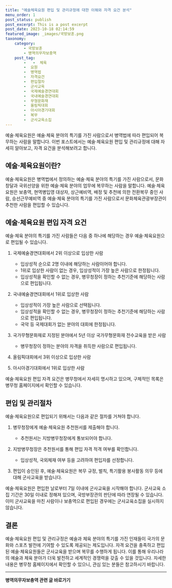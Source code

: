 ```yaml
---
title: "예술체육요원 편입 및 관리규정에 대한 이해와 자격 요건 분석"
menu_order: 1
post_status: publish
post_excerpt: This is a post excerpt
post_date: 2023-10-18 02:14:59
featured_image: _images/국방보훈.png
taxonomy:
    category:
        - 국방보훈
        - 병역의무자보충역
    post_tag:
        -   -  체육
        -  요원
        -  병역법
        -  자격요건
        -  편입절차
        -  군사교육
        -  국제예술경연대회
        -  국내예술경연대회
        -  무형문화재
        -  올림픽대회
        -  아시아경기대회
        -  복무
        -  군사교육소집
---
```




예술·체육요원은 예술·체육 분야의 특기를 가진 사람으로서 병역법에 따라 편입되어 복무하는 사람을 말합니다. 이번 포스트에서는 예술·체육요원 편입 및 관리규정에 대해 자세히 알아보고, 자격 요건을 분석해보려고 합니다.

## 예술·체육요원이란?

예술·체육요원은 병역법에서 정의하는 예술·체육 분야의 특기를 가진 사람으로서, 문화창달과 국위선양을 위한 예술·체육 분야의 업무에 복무하는 사람을 말합니다. 예술·체육요원은 보충역, 현역병입영 대상자, 상근예비역, 배정 및 추천에 의한 전환복무 중인 사람, 승선근무예비역 중 예술·체육 분야의 특기를 가진 사람으로서 문화체육관광부장관이 추천한 사람을 편입할 수 있습니다.

## 예술·체육요원 편입 자격 요건

예술·체육 분야의 특기를 가진 사람들은 다음 중 하나에 해당하는 경우 예술·체육요원으로 편입될 수 있습니다.

1. 국제예술경연대회에서 2위 이상으로 입상한 사람
   - 입상성적 순으로 2명 이내에 해당하는 사람이어야 합니다.
   - 1위로 입상한 사람이 없는 경우, 입상성적이 가장 높은 사람으로 한정됩니다.
   - 입상성적을 확인할 수 없는 경우, 병무청장이 정하는 추천기준에 해당하는 사람으로 편입됩니다.

2. 국내예술경연대회에서 1위로 입상한 사람
   - 입상성적이 가장 높은 사람으로 선택됩니다.
   - 입상성적을 확인할 수 없는 경우, 병무청장이 정하는 추천기준에 해당하는 사람으로 편입됩니다.
   - 국악 등 국제대회가 없는 분야의 대회에 한정됩니다.

3. 국가무형문화재로 지정된 분야에서 5년 이상 국가무형문화재 전수교육을 받은 사람
   - 병무청장이 정하는 분야의 자격을 취득한 사람으로 편입됩니다.

4. 올림픽대회에서 3위 이상으로 입상한 사람

5. 아시아경기대회에서 1위로 입상한 사람

예술·체육요원 편입 자격 요건은 병무청에서 자세히 명시하고 있으며, 구체적인 목록은 병무청 홈페이지에서 확인할 수 있습니다.

## 편입 및 관리절차

예술·체육요원으로 편입되기 위해서는 다음과 같은 절차를 거쳐야 합니다.

1. 병무청장에게 예술·체육요원 추천원서를 제출해야 합니다.
   - 추천원서는 지방병무청장에게 통보되어야 합니다.

2. 지방병무청장은 추천원서를 통해 편입 자격 적격 여부를 확인합니다.
   - 입상성적, 국외체재 여부 등을 고려하여 편입자를 선정합니다.

3. 편입이 승인된 후, 예술·체육요원은 복무 규정, 벌칙, 특기활용 봉사활동 의무 등에 대해 군사교육을 받습니다.

예술·체육요원은 편입한 날로부터 7일 이내에 군사교육을 시작해야 합니다. 군사교육 소집 기간은 30일 이내로 정해져 있으며, 국방부장관의 판단에 따라 연장될 수 있습니다. 이미 군사교육을 마친 사람이나 보충역으로 편입된 경우에는 군사교육소집을 실시하지 않습니다.

## 결론

예술·체육요원 편입 및 관리규정은 예술과 체육 분야의 특기를 가진 인재들이 국가의 문화와 스포츠 발전에 기여할 수 있도록 제공되는 제도입니다. 자격 요건을 충족하고 편입된 예술·체육요원들은 군사교육을 받으며 복무를 수행하게 됩니다. 이를 통해 우리나라의 예술과 체육 분야가 더욱 발전하고 세계적인 경쟁력을 갖출 수 있을 것입니다. 자세한 내용은 병무청 홈페이지에서 확인할 수 있으니, 관심 있는 분들은 참고하시기 바랍니다.
<!-- wp:separator -->
<hr class="wp-block-separator has-alpha-channel-opacity"/>
<!-- /wp:separator -->

<!-- wp:group {"backgroundColor":"base","layout":{"type":"constrained"}} -->
<div class="wp-block-group has-base-background-color has-background"><!-- wp:paragraph {"align":"center","fontSize":"medium"} -->
<p class="has-text-align-center has-large-font-size"><strong>병역의무자보충역 관련 글 바로가기</strong></p>
<!-- /wp:paragraph -->


<!-- wp:latest-posts
{"categories":[{"id":9045,"count":19,"description":"","link":"https://uknowlaw.com/category/%eb%b3%91%ec%97%ad%ec%9d%98%eb%ac%b4%ec%9e%90%eb%b3%b4%ec%b6%a9%ec%97%ad/","name":"병역의무자보충역","slug":"병역의무자보충역","taxonomy":"category","parent":0,"meta":[],"_links":{"self":[{"href":"https://uknowlaw.com/wp-json/wp/v2/categories/9045"}],"collection":[{"href":"https://uknowlaw.com/wp-json/wp/v2/categories"}],"about":[{"href":"https://uknowlaw.com/wp-json/wp/v2/taxonomies/category"}],"wp:post_type":[{"href":"https://uknowlaw.com/wp-json/wp/v2/posts?categories=9045"}],"curies":[{"name":"wp","href":"https://api.w.org/{rel}","templated":true}]}}],"postsToShow":100,"excerptLength":28,"postLayout":"grid","columns":2,"featuredImageAlign":"left","featuredImageSizeSlug":"large","fontSize":"small"} /--></div>
<!-- /wp:group -->